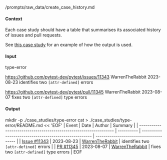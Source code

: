 /prompts/raw_data/create_case_history.md

#### Context

Each case study should have a table that summarises its associated history of issues and pull requests.

See [this case study](https://github.com/WarrenTheRabbit/pytest-onboarding/blob/main/case_studies/11345/README.md) for an example of how the output is used.

#### Input
type-error

https://github.com/pytest-dev/pytest/issues/11343
WarrenTheRabbit
2023-08-23
identifies two `[attr-defined]` errors


https://github.com/pytest-dev/pytest/pull/11345
WarrenTheRabbit
2023-08-07
fixes two `[attr-defined]` type errors


#### Output
mkdir -p ./case_studies/type-error
cat > ./case_studies/type-error/README.md << 'EOF'
| Event                                                             | Date       | Author                                                | Summary                                |
| ----------------------------------------------------------------- | ---------- | ----------------------------------------------------- | -------------------------------------- |
| [Issue #11343](https://github.com/pytest-dev/pytest/issues/11343) | 2023-08-23 | [WarrenTheRabbit](https://github.com/WarrenTheRabbit) | identifies two `[attr-defined]` errors |
| [PR #11345](https://github.com/pytest-dev/pytest/pull/11345)      | 2023-08-07 | [WarrenTheRabbit](https://github.com/WarrenTheRabbit) | fixes two `[attr-defined]` type errors |
EOF